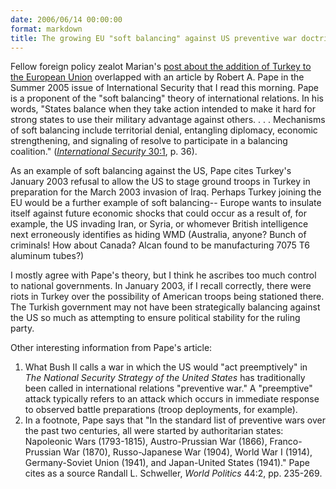 ```yaml
---
date: 2006/06/14 00:00:00
format: markdown
title: The growing EU "soft balancing" against US preventive war doctrine?
---
```

Fellow foreign policy zealot Marian's <a href="http://ruminationsandreflections.blogspot.com/2006/06/turkey-and-croatia-long-but-determined.html">post about the addition of Turkey to the European Union</a> overlapped with an article by Robert A. Pape in the Summer 2005 issue of International Security that I read this morning. Pape is a proponent of the "soft balancing" theory of international relations. In his words, "States balance when they take action intended to make it hard for strong states to use their military advantage against others. . . . Mechanisms of soft balancing include territorial denial, entangling diplomacy, economic strengthening, and signaling of resolve to participate in a balancing coalition." (<a href="http://www.mitpressjournals.org/toc/isec/30/1"><em>International Security</em> 30:1</a>, p. 36).

As an example of soft balancing against the US, Pape cites Turkey's January 2003 refusal to allow the US to stage ground troops in Turkey in preparation for the March 2003 invasion of Iraq. Perhaps Turkey joining the EU would be a further example of soft balancing-- Europe wants to insulate itself against future economic shocks that could occur as a result of, for example, the US invading Iran, or Syria, or whomever British intelligence next erroneously identifies as hiding WMD (Australia, anyone? Bunch of criminals! How about Canada? Alcan found to be manufacturing 7075 T6 aluminum tubes?)

I mostly agree with Pape's theory, but I think he ascribes too much control to national governments. In January 2003, if I recall correctly, there were riots in Turkey over the possibility of American troops being stationed there. The Turkish government may not have been strategically balancing against the US so much as attempting to ensure political stability for the ruling party.

Other interesting information from Pape's article:
<ol>
<li>What Bush II calls a war in which the US would "act preemptively" in <em>The National Security Strategy of the United States</em> has traditionally been called in international relations "preventive war." A "preemptive" attack typically refers to an attack which occurs in immediate response to observed battle preparations (troop deployments, for example).</li>
<li>In a footnote, Pape says that "In the standard list of preventive wars over the past two centuries, all were started by authoritarian states: Napoleonic Wars (1793-1815), Austro-Prussian War (1866), Franco-Prussian War (1870), Russo-Japanese War (1904), World War I (1914), Germany-Soviet Union (1941), and Japan-United States (1941)." Pape cites as a source Randall L. Schweller, <em>World Politics</em> 44:2, pp. 235-269.</li>
</ol>
